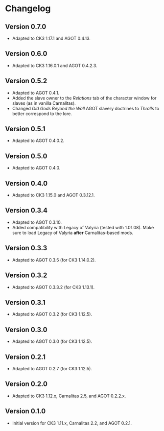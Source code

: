 # Changelog

## Version 0.7.0

* Adapted to CK3 1.17.1 and AGOT 0.4.13.

## Version 0.6.0

* Adapted to CK3 1.16.0.1 and AGOT 0.4.2.3.

## Version 0.5.2

* Adapted to AGOT 0.4.1.
* Added the slave owner to the *Relations* tab of the character window for slaves (as in vanilla Carnalitas).
* Changed *Old Gods Beyond the Wall* AGOT slavery doctrines to *Thralls* to better correspond to the lore.

## Version 0.5.1

* Adapted to AGOT 0.4.0.2.

## Version 0.5.0

* Adapted to AGOT 0.4.0.

## Version 0.4.0

* Adapted to CK3 1.15.0 and AGOT 0.3.12.1.

## Version 0.3.4

* Adapted to AGOT 0.3.10.
* Added compatibility with Legacy of Valyria (tested with 1.01.08). Make sure to load Legacy of Valyria **after** Carnalitas-based mods.

## Version 0.3.3

* Adapted to AGOT 0.3.5 (for CK3 1.14.0.2).

## Version 0.3.2

* Adapted to AGOT 0.3.3.2 (for CK3 1.13.1).

## Version 0.3.1

* Adapted to AGOT 0.3.2 (for CK3 1.12.5).

## Version 0.3.0

* Adapted to AGOT 0.3.0 (for CK3 1.12.5).

## Version 0.2.1

* Adapted to AGOT 0.2.7 (for CK3 1.12.5).

## Version 0.2.0

* Adapted to CK3 1.12.x, Carnalitas 2.5, and AGOT 0.2.2.x.

## Version 0.1.0

* Initial version for CK3 1.11.x, Carnalitas 2.2, and AGOT 0.2.1.
